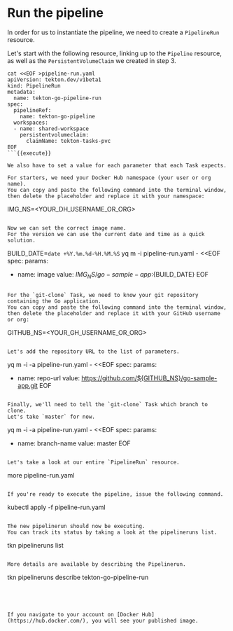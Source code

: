 # Run the pipeline

In order for us to instantiate the pipeline, we need to create a `PipelineRun` resource.

Let's start with the following resource, linking up to the `Pipeline` resource, as well as the `PersistentVolumeClaim` we created in step 3.

```
cat <<EOF >pipeline-run.yaml
apiVersion: tekton.dev/v1beta1
kind: PipelineRun
metadata:
  name: tekton-go-pipeline-run
spec:
  pipelineRef:
    name: tekton-go-pipeline
  workspaces:
  - name: shared-workspace
    persistentvolumeclaim:
      claimName: tekton-tasks-pvc
EOF
```{{execute}}

We also have to set a value for each parameter that each Task expects.

For starters, we need your Docker Hub namespace (your user or org name).
You can copy and paste the following command into the terminal window, then delete the placeholder and replace it with your namespace:

```
IMG_NS=<YOUR_DH_USERNAME_OR_ORG>
```{{copy}}

Now we can set the correct image name.
For the version we can use the current date and time as a quick solution.

```
BUILD_DATE=`date +%Y.%m.%d-%H.%M.%S`
yq m -i pipeline-run.yaml - <<EOF
spec:
  params:
  - name: image
    value: ${IMG_NS}/go-sample-app:${BUILD_DATE}
EOF
```{{execute}}

For the `git-clone` Task, we need to know your git repository containing the Go application.
You can copy and paste the following command into the terminal window, then delete the placeholder and replace it with your GitHub username or org:

```
GITHUB_NS=<YOUR_GH_USERNAME_OR_ORG>
```{{copy}}

Let's add the repository URL to the list of parameters.

```
yq m -i -a pipeline-run.yaml - <<EOF
spec:
  params:
  - name: repo-url
    value: https://github.com/${GITHUB_NS}/go-sample-app.git
EOF
```{{execute}}

Finally, we'll need to tell the `git-clone` Task which branch to clone.
Let's take `master` for now.

```
yq m -i -a pipeline-run.yaml - <<EOF
spec:
  params:
  - name: branch-name
    value: master
EOF
```{{execute}}

Let's take a look at our entire `PipelineRun` resource.

```
more pipeline-run.yaml
```{{execute}}

If you're ready to execute the pipeline, issue the following command.

```
kubectl apply -f pipeline-run.yaml
```{{execute}}

The new pipelinerun should now be executing.
You can track its status by taking a look at the pipelineruns list.

```
tkn pipelineruns list
```{{execute}}

More details are available by describing the Pipelinerun.

```
tkn pipelineruns describe tekton-go-pipeline-run
```{{execute}}




If you navigate to your account on [Docker Hub](https://hub.docker.com/), you will see your published image.